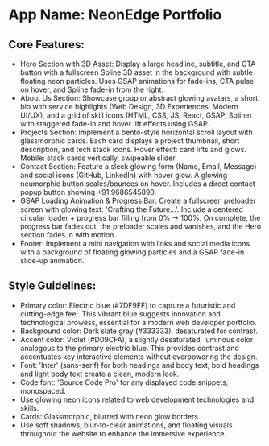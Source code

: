 # **App Name**: NeonEdge Portfolio

## Core Features:

- Hero Section with 3D Asset: Display a large headline, subtitle, and CTA button with a fullscreen Spline 3D asset in the background with subtle floating neon particles. Uses GSAP animations for fade-ins, CTA pulse on hover, and Spline fade-in from the right.
- About Us Section: Showcase group or abstract glowing avatars, a short bio with service highlights (Web Design, 3D Experiences, Modern UI/UX), and a grid of skill icons (HTML, CSS, JS, React, GSAP, Spline) with staggered fade-in and hover lift effects using GSAP.
- Projects Section: Implement a bento-style horizontal scroll layout with glassmorphic cards. Each card displays a project thumbnail, short description, and tech stack icons. Hover effect: card lifts and glows. Mobile: stack cards vertically, swipeable slider.
- Contact Section: Feature a sleek glowing form (Name, Email, Message) and social icons (GitHub, LinkedIn) with hover glow. A glowing neumorphic button scales/bounces on hover. Includes a direct contact popup button showing +91 9686545890.
- GSAP Loading Animation & Progress Bar: Create a fullscreen preloader screen with glowing text: 'Crafting the Future…'. Include a centered circular loader + progress bar filling from 0% → 100%. On complete, the progress bar fades out, the preloader scales and vanishes, and the Hero section fades in with motion.
- Footer: Implement a mini navigation with links and social media icons with a background of floating glowing particles and a GSAP fade-in slide-up animation.

## Style Guidelines:

- Primary color: Electric blue (#7DF9FF) to capture a futuristic and cutting-edge feel. This vibrant blue suggests innovation and technological prowess, essential for a modern web developer portfolio.
- Background color: Dark slate gray (#333333), desaturated for contrast.
- Accent color: Violet (#D09CFA), a slightly desaturated, luminous color analogous to the primary electric blue. This provides contrast and accentuates key interactive elements without overpowering the design.
- Font: 'Inter' (sans-serif) for both headings and body text; bold headings and light body text create a clean, modern look.
- Code font: 'Source Code Pro' for any displayed code snippets, monospaced.
- Use glowing neon icons related to web development technologies and skills.
- Cards: Glassmorphic, blurred with neon glow borders.
- Use soft shadows, blur-to-clear animations, and floating visuals throughout the website to enhance the immersive experience.